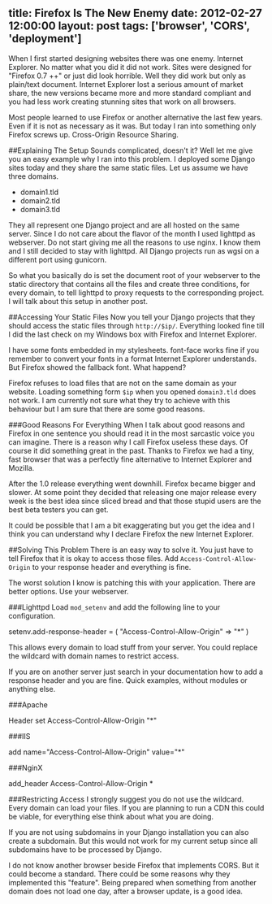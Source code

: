title: Firefox Is The New Enemy
date: 2012-02-27 12:00:00
layout: post
tags: ['browser', 'CORS', 'deployment']
---
When I first started designing websites there was one enemy. Internet
Explorer. No matter what you did it did not work. Sites were designed
for "Firefox 0.7 ++" or just did look horrible. Well they did work but only
as plain/text document. Internet Explorer lost a serious amount of
market share, the new versions became more and more standard compliant 
and you had less work creating stunning sites that work on all browsers.
<!--MORE-->

Most people learned to use Firefox or another alternative the last few
years. Even if it is not as necessary as it was. But today I ran into
something only Firefox screws up. Cross-Origin Resource Sharing.

##Explaining The Setup
Sounds complicated, doesn't it? Well let me give you an easy example
why I ran into this problem. I deployed some Django sites today and
they share the same static files. Let us assume we have three domains.

 * domain1.tld
 * domain2.tld
 * domain3.tld

They all represent one Django project and are all hosted on the same
server. Since I do not care about the flavor of the month I used
lighttpd as webserver. Do not start giving me all the reasons to
use nginx. I know them and I still decided to stay with lighttpd. All
Django projects run as wgsi on a different port using gunicorn.

So what you basically do is set the document root of your webserver to
the static directory that contains all the files and create three
conditions, for every domain, to tell lighttpd to proxy requests to the
corresponding project. I will talk about this setup in another post.

##Accessing Your Static Files
Now you tell your Django projects that they should access the static
files through ```http://$ip/```. Everything looked fine till I did the
last check on my Windows box with Firefox and Internet Explorer.

I have some fonts embedded in my stylesheets. font-face works fine if
you remember to convert your fonts in a format Internet Explorer
understands. But Firefox showed the fallback font. What happend?

Firefox refuses to load files that are not on the same domain as your
website. Loading something form ```$ip``` when you opened ```domain3.tld```
does not work. I am currently not sure what they try to achieve with
this behaviour but I am sure that there are some good reasons.

###Good Reasons For Everything
When I talk about good reasons and Firefox in one sentence you should
read it in the most sarcastic voice you can imagine. There is a reason
why I call Firefox useless these days. Of course it did something
great in the past. Thanks to Firefox we had a tiny, fast browser that 
was a perfectly fine alternative to Internet Explorer and Mozilla.

After the 1.0 release everything went downhill. Firefox became bigger
and slower. At some point they decided that releasing one major release
every week is the best idea since sliced bread and that those stupid 
users are the best beta testers you can get.

It could be possible that I am a bit exaggerating but you get the idea
and I think you can understand why I declare Firefox the new Internet
Explorer.

##Solving This Problem
There is an easy way to solve it. You just have to tell Firefox that
it is okay to access those files. Add ```Access-Control-Allow-Origin```
to your response header and everything is fine.

The worst solution I know is patching this with your application. There
are better options. Use your webserver.

###Lighttpd
Load ```mod_setenv``` and add the following line to your configuration.

  setenv.add-response-header = ( "Access-Control-Allow-Origin" => "*" )

This allows every domain to load stuff from your server. You could replace
the wildcard with domain names to restrict access.

If you are on another server just search in your documentation how to 
add a response header and you are fine. Quick examples, without modules
or anything else.

###Apache
  
  Header set Access-Control-Allow-Origin "*"

###IIS

  add name="Access-Control-Allow-Origin" value="*"

###NginX

  add_header Access-Control-Allow-Origin *

###Restricting Access
I strongly suggest you do not use the wildcard. Every domain can load your
files. If you are planning to run a CDN this could be viable, for everything
else think about what you are doing.

If you are not using subdomains in your Django installation you can also
create a subdomain. But this would not work for my current setup since
all subdomains have to be processed by Django.

I do not know another browser beside Firefox that implements CORS. But it
could become a standard. There could be some reasons why they implemented
this "feature". Being prepared when something from another domain does not
load one day, after a browser update, is a good idea.

